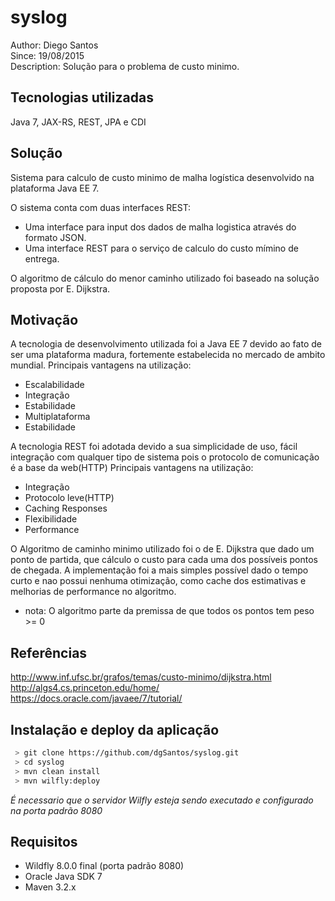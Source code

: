 syslog
========================
Author: Diego Santos<br/>
Since: 19/08/2015<br/>
Description: Solução para o problema de custo minimo.<br/>

Tecnologias utilizadas
------------------------
Java 7, JAX-RS, REST, JPA e CDI

Solução
------------------------
Sistema para calculo de custo minimo de malha logística desenvolvido na plataforma Java EE 7.

O sistema conta com duas interfaces REST:
  - Uma interface para input dos dados de malha logistica através do formato JSON.
  - Uma interface REST para o serviço de calculo do custo mímino de entrega.  

O algoritmo de cálculo do menor caminho utilizado foi baseado na solução proposta por E. Dijkstra.

Motivação
------------------------
A tecnologia de desenvolvimento utilizada foi a Java EE 7 devido ao fato de ser uma plataforma madura, fortemente estabelecida no mercado de ambito mundial.
Principais vantagens na utilização:
  - Escalabilidade
  - Integração
  - Estabilidade
  - Multiplataforma
  - Estabilidade

A tecnologia REST foi adotada devido a sua simplicidade de uso, fácil integração com qualquer tipo de sistema pois o protocolo de comunicação é a base da web(HTTP)
Principais vantagens na utilização:
  - Integração
  - Protocolo leve(HTTP)
  - Caching Responses
  - Flexibilidade
  - Performance
  
O Algoritmo de caminho minimo utilizado foi o de E. Dijkstra que dado um ponto de partida, que cálculo o custo para cada uma dos possíveis pontos de chegada.
A implementação foi a mais simples possível dado o tempo curto e nao possui nenhuma otimização, como cache dos estimativas e melhorias de performance no algoritmo.
* nota: O algoritmo parte da premissa de que todos os pontos tem peso >= 0

Referências
------------------------
http://www.inf.ufsc.br/grafos/temas/custo-minimo/dijkstra.html<br/>
http://algs4.cs.princeton.edu/home/<br/>
https://docs.oracle.com/javaee/7/tutorial/<br/>

  
Instalação e deploy da aplicação
------------------------
```sh
 > git clone https://github.com/dgSantos/syslog.git
 > cd syslog
 > mvn clean install
 > mvn wilfly:deploy
```

*É necessario que o servidor Wilfly esteja sendo executado e configurado na porta padrão 8080*

Requisitos
------------------------
 - Wildfly 8.0.0 final (porta padrão 8080)
 - Oracle Java SDK 7
 - Maven 3.2.x


  

